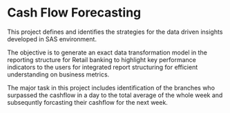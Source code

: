 # Cash Flow Forecasting

This project defines and identifies the strategies for the data driven insights developed in SAS environment.

The objective is to generate an exact data transformation model in the reporting structure for Retail banking to highlight key performance indicators to the users for integrated report structuring for efficient understanding on business metrics.

The major task in this project includes identification of the branches who surpassed the cashflow in a day to the total average of the whole week and subsequntly forcasting their cashflow for the next week.
